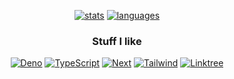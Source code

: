<div align='center'>

  [![stats](https://github-readme-stats-git-masterrstaa-rickstaa.vercel.app/api?username=Endy3032&custom_title=GitHub%20Stats&count_private=true&show_icons=true&theme=nord&bg_color=-60,0e1420,262c38&icon_color=81A1C1&border_radius=10&border_color=2e344066&hide=stars&line_height=24&text_bold=false&rank_icon=percentile&include_all_commits=true&card_width=300)](https://github.com/anuraghazra/github-readme-stats)
  [![languages](https://github-readme-stats-git-masterrstaa-rickstaa.vercel.app/api/top-langs/?username=Endy3032&theme=nord&bg_color=-45,0e1420,1e2430&border_radius=10&border_color=2e344066&layout=compact&size_weight=0.3&count_weight=0.7)](https://github.com/anuraghazra/github-readme-stats)

### Stuff I like

  [![Deno](https://img.shields.io/badge/deno-Deno?style=for-the-badge&logo=deno&color=1E2430&logoColor=ECEFF4)](http://deno.land/)
  [![TypeScript](https://img.shields.io/badge/TS-TS.svg?style=for-the-badge&logo=typescript&color=1E2430&logoColor=ECEFF4)](https://www.typescriptlang.org/)
  [![Next](https://img.shields.io/badge/next-Next.svg?style=for-the-badge&logo=nextdotjs&color=1E2430&logoColor=ECEFF4)](https://nextjs.org/)
  [![Tailwind](https://img.shields.io/badge/tailwind-Tailwind.svg?style=for-the-badge&logo=tailwind-css&color=1E2430&logoColor=ECEFF4)](https://tailwindcss.com/)
  [![Linktree](https://img.shields.io/badge/Stalk%20Me-Linktree?style=for-the-badge&logo=linktree&color=0E9464&logoColor=FFFFFF)](https://linktr.ee/Endy3032)

</div>
